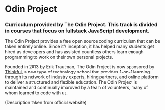 # Odin Project

### Curriculum provided by The Odin Project. This track is divided in courses that focus on fullstack JavaScript development.

The Odin Project provides a free open source coding curriculum that can be taken entirely online.
Since it’s inception, it has helped many students get hired as developers and has assisted countless others learn enough programming to work on their own personal projects.

Founded in 2013 by Erik Trautman, The Odin Project is now sponsored by [Thinkful](https://www.thinkful.com/?utm_source=odin&utm_medium=cpc&utm_campaign=odin-about), a new type of technology school that provides 1-on-1 learning through its network of industry experts, hiring partners, and online platform to deliver a structured and flexible education. The Odin Project is maintained and continually improved by a team of volunteers, many of whom learned to code with us.

(Description taken from official website)
